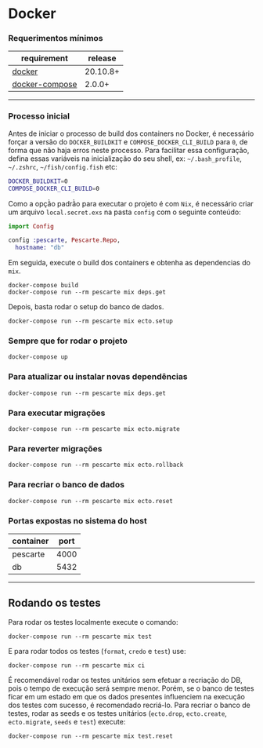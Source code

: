 # Docker

### Requerimentos mínimos

| requirement                                                   | release  |
| ------------------------------------------------------------- | -------- |
| [docker](https://docs.docker.com/get-docker/)                 | 20.10.8+ |
| [docker-compose](https://github.com/docker/compose/releases/) | 2.0.0+   |

---

### Processo inicial

Antes de iniciar o processo de build dos containers no Docker, é necessário forçar a versão do
`DOCKER_BUILDKIT` e `COMPOSE_DOCKER_CLI_BUILD` para `0`, de forma que não haja erros neste
processo. Para facilitar essa configuração, defina essas variáveis na inicialização do seu shell,
ex: `~/.bash_profile`, `~/.zshrc`, `~/fish/config.fish` etc:

```sh
DOCKER_BUILDKIT=0
COMPOSE_DOCKER_CLI_BUILD=0
```

Como a opçã̀o padrã̀o para executar o projeto é com `Nix`, é necessário criar um arquivo `local.secret.exs` na pasta `config` com o seguinte conteúdo:
```elixir
import Config

config :pescarte, Pescarte.Repo,
  hostname: "db"
```

 Em seguida, execute o build dos containers e obtenha as dependencias do `mix`.

    docker-compose build
    docker-compose run --rm pescarte mix deps.get

Depois, basta rodar o setup do banco de dados.

    docker-compose run --rm pescarte mix ecto.setup

### Sempre que for rodar o projeto

    docker-compose up

### Para atualizar ou instalar novas dependências

    docker-compose run --rm pescarte mix deps.get

### Para executar migrações

    docker-compose run --rm pescarte mix ecto.migrate

### Para reverter migrações

    docker-compose run --rm pescarte mix ecto.rollback

### Para recriar o banco de dados

    docker-compose run --rm pescarte mix ecto.reset

### Portas expostas no sistema do host

| container     | port |
| ------------- | ---- |
| pescarte       | 4000 |
| db            | 5432 |

---

## Rodando os testes

Para rodar os testes localmente execute o comando:

    docker-compose run --rm pescarte mix test

E para rodar todos os testes (`format`, `credo` e `test`) use:

    docker-compose run --rm pescarte mix ci

É recomendável rodar os testes unitários sem efetuar a recriação do DB, pois o tempo de execução será
sempre menor. Porém, se o banco de testes ficar em um estado em que os dados presentes influenciem na
execução dos testes com sucesso, é recomendado recriá-lo.
Para recriar o banco de testes, rodar as seeds e os testes unitários
(`ecto.drop`, `ecto.create`, `ecto.migrate`, `seeds` e `test`) execute:

    docker-compose run --rm pescarte mix test.reset
